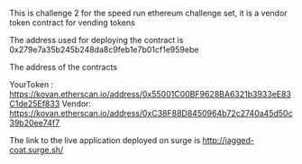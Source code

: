 This is challenge 2 for the speed run ethereum challenge set, it is a vendor token contract for vending tokens

The address used for deploying the contract is 
0x279e7a35b245b248da8c9feb1e7b01cf1e959ebe


The address of the contracts

YourToken : https://kovan.etherscan.io/address/0x55001C00BF9628BA6321b3933eE83C1de25Ef833
Vendor: https://kovan.etherscan.io/address/0xC38F88D8450964b72c2740a45d50c39b20ee74f7


The link to the live application deployed on surge is
http://jagged-coat.surge.sh/
